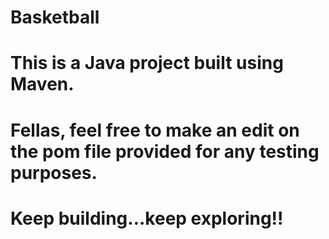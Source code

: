 # Basketball

# This is a Java project built using Maven.

# Fellas, feel free to make an edit on the pom file provided for any testing purposes.

# Keep building...keep exploring!!
